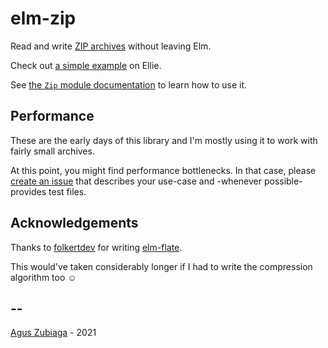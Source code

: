# elm-zip

Read and write [ZIP archives](https://en.wikipedia.org/wiki/ZIP_file_format) without leaving Elm.

Check out [a simple example](https://ellie-app.com/cgCDzyXQd5Ya1) on Ellie.

See [the `Zip` module documentation](https://package.elm-lang.org/packages/agu-z/elm-zip/2.1.0/Zip) to learn how to use it.

## Performance

These are the early days of this library and I'm mostly using it to work with fairly small archives.

At this point, you might find performance bottlenecks.
In that case, please [create an issue](https://github.com/agu-z/elm-zip/issues/new) that describes your use-case and
-whenever possible- provides test files.

## Acknowledgements

Thanks to [folkertdev](https://github.com/folkertdev) for writing [elm-flate](https://package.elm-lang.org/packages/folkertdev/elm-flate/latest/).

This would've taken considerably longer if I had to write the compression algorithm too ☺️

## --

[Agus Zubiaga](https://aguz.me) - 2021
